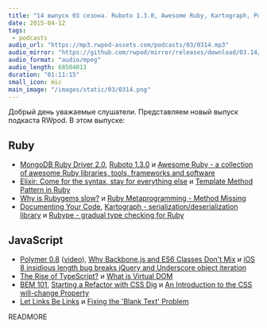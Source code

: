 ```yaml
---
title: "14 выпуск 03 сезона. Ruboto 1.3.0, Awesome Ruby, Kartograph, Polymer 0.8, What is Virtual DOM, BEM 101 и прочее"
date: 2015-04-12
tags:
 - podcasts
audio_url: "https://mp3.rwpod-assets.com/podcasts/03/0314.mp3"
audio_mirror: "https://github.com/rwpod/mirror/releases/download/03.14/0314.mp3"
audio_format: "audio/mpeg"
audio_length: 68504013
duration: "01:11:15"
small_icon: mic
main_image: "/images/static/03/0314.png"
---
```


Добрый день уважаемые слушатели. Представляем новый выпуск подкаста RWpod. В этом выпуске:

## Ruby

 - [MongoDB Ruby Driver 2.0](https://www.mongodb.com/blog/post/announcing-ruby-driver-20-rewrite), [Ruboto 1.3.0](http://ruboto.org/news/2015/04/05/Ruboto-1.3.0-release-doc.html) и [Awesome Ruby - a collection of awesome Ruby libraries, tools, frameworks and software](http://awesome-ruby.com/)
 - [Elixir: Come for the syntax, stay for everything else](http://reefpoints.dockyard.com/2015/04/08/elixir-come-for-the-syntax-stay-for-everything-else.html) и [Template Method Pattern in Ruby](http://rubylogs.com/template-method-pattern-in-ruby/)
 - [Why is Rubygems slow?](http://www.sitepoint.com/rubygems-slow/) и [Ruby Metaprogramming - Method Missing](http://www.leighhalliday.com/ruby-metaprogramming-method-missing)
 - [Documenting Your Code](http://6ftdan.com/allyourdev/2015/04/08/documenting-your-code/), [Kartograph - serialization/deserialization library](https://github.com/digitalocean/kartograph) и [Rubype - gradual type checking for Ruby](https://github.com/gogotanaka/Rubype)

## JavaScript

 - [Polymer 0.8](https://www.polymer-project.org/0.8/) ([video](https://www.youtube.com/watch?v=cyf-17lWkYE)), [Why Backbone.js and ES6 Classes Don't Mix](http://benmccormick.org/2015/04/07/es6-classes-and-backbone-js/) и [iOS 8 insidious length bug breaks jQuery and Underscore object iteration](http://firstdoit.com/ios-8-insidious-length-bug-on-jquery-and-underscore-each-map/)
 - [The Rise of TypeScript?](http://developer.telerik.com/featured/the-rise-of-typescript/) и [What is Virtual DOM](http://tonyfreed.com/blog/what_is_virtual_dom)
 - [BEM 101](https://css-tricks.com/bem-101/), [Starting a Refactor with CSS Dig](https://css-tricks.com/starting-a-refactor-with-css-dig/) и [An Introduction to the CSS will-change Property](http://www.sitepoint.com/introduction-css-will-change-property/)
 - [Let Links Be Links](http://alistapart.com/article/let-links-be-links) и [Fixing the 'Blank Text' Problem](https://www.igvita.com/2015/04/10/fixing-the-blank-text-problem/)


READMORE

